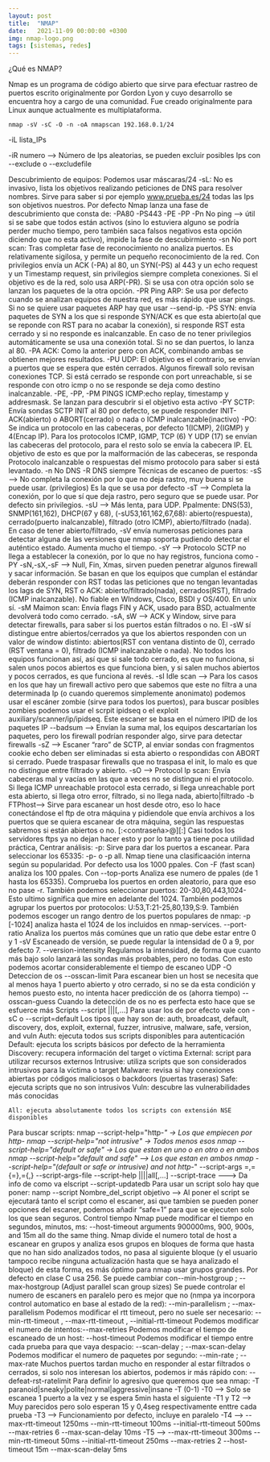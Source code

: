 ```yaml
---
layout: post
title:  "NMAP"
date:   2021-11-09 00:00:00 +0300
img: nmap-logo.png
tags: [sistemas, redes]
---
```

¿Qué es NMAP?

Nmap es un programa de código abierto que sirve para efectuar rastreo de puertos escrito originalmente por Gordon Lyon y cuyo desarrollo se encuentra hoy a cargo de una comunidad. Fue creado originalmente para Linux aunque actualmente es multiplataforma.

```code
nmap -sV -sC -O -n -oA nmapscan 192.168.0.1/24
```
-iL lista_IPs

-iR numero --> Número de Ips aleatorias, se pueden excluir posibles Ips con --exclude <Ips> o --excludefile <fichero>

Descubrimiento de equipos:
Podemos usar máscaras/24
-sL: No es invasivo, lista los objetivos realizando peticiones de DNS para resolver nombres. Sirve para saber si por ejemplo www.prueba.es/24 todas las Ips son objetivos nuestros.
Por defecto Nmap lanza una fase de descubrimiento que consta de: -PA80 -PS443 -PE -PP
-Pn No ping --> útil si se sabe que todos están activos (sino lo estuviera alguno se podría perder mucho tiempo, pero también saca falsos negativos esta opción diciendo que no esta activo), impide la fase de descubirmiento
-sn No port scan: Tras completar fase de reconocimiento no analiza puertos. Es relativamente sigilosa, y permite un pequeño reconocimiento de la red. Con privilegios envía un ACK (-PA) al 80, un SYN(-PS) al 443 y un echo request y un Timestamp request, sin privilegios siempre completa conexiones. Si el objetivo es de la red, solo usa ARP(-PR). Si se usa con otra opción solo se lanzan los paquetes de la otra opción.
-PR Ping ARP: Se usa por defecto cuando se analizan equipos de nuestra red, es más rápido que usar pings. Si no se quiere usar paquetes ARP hay que usar --send-ip.
-PS<puertos> SYN: envía paquetes de SYN a los que si responde SYN/ACK es que esta abierto(al que se reponde con RST para no acabar la conexión), si responde RST esta cerrado y si no responde es inalcanzable. En caso de no tener privilegios automáticamente se usa una conexión total. Si no se dan puertos, lo lanza al 80.
-PA<puertos> ACK: Como la anterior pero con ACK, combinando ambas se obtienen mejores resultados.
-PU<puertos> UDP: El objetivo es el contrario, se envían a puertos que se espera que estén cerrados. Algunos firewall solo revisan conexiones TCP. Si está cerrado se responde con port unreachable, si se responde con otro icmp o no se responde se deja como destino inalcanzable.
-PE, -PP, -PM PINGS ICMP:echo replay, timestamp y addresmask. Se lanzan para descubrir si el objetivo esta activo
-PY<puertos> SCTP: Envía sondas SCTP INIT al 80 por defecto, se puede responder INIT-ACK(abierto) o ABORT(cerrado) o nada o ICMP inalcanzable(inactivo)
-PO<protocolos>: Se indica un protocolo en las cabeceras, por defecto 1(ICMP), 2(IGMP) y 4(Encap IP). Para los protocolos ICMP, IGMP, TCP (6) Y UDP (17) se envían las cabeceras del protocolo, para el resto solo se envía la cabecera IP. EL objetivo de esto es que por la malformación de las cabeceras, se responda Protocolo inalcanzable o respuestas del mismo protocolo para saber si está levantado.
-n No DNS
-R DNS siempre
Técnicas de escaneo de puertos:
-sS --> No completa la conexión por lo que no deja rastro, muy buena si se puede usar. (privilegios) Es la que se usa por defecto
-sT --> Completa la conexión, por lo que sí que deja rastro, pero seguro que se puede usar. Por defecto sin privilegios.
-sU --> Más lenta, para UDP. Ppalmente: DNS(53), SNMP(161,162), DHCP(67 y 68), (-sU53,161,162,67,68): abierto(respuesta), cerrado(puerto inalcanzable), filtrado (otro ICMP), abierto/filtrado (nada). En caso de tener abierto/filtrado, -sV envía numerosas peticiones para detectar alguna de las versiones que nmap soporta pudiendo detectar el auténtico estado. Aumenta mucho el tiempo.
-sY --> Protocolo SCTP no llega a establecer la conexión, por lo que no hay registros, funciona como -PY
-sN,-sX,-sF --> Null, Fin, Xmas, sirven pueden penetrar algunos firewall y sacar información. Se basan en que los equipos que cumplan el estándar deberán responder con RST todas las peticiones que no tengan levantadas los lags de SYN, RST o ACK: abierto/filtrado(nada), cerrados(RST), filtrado (ICMP inalcanzable). No fiable en WIndows, CIsco, BSDI y OS/400. En unix sí.
-sM Maimon scan: Envía flags FIN y ACK, usado para BSD, actualmente devolverá todo como cerrado.
-sA, sW --> ACK y Window, sirve para detectar firewalls, para saber si los puertos están filtrados o no. El -sW sí distingue entre abiertos/cerrados ya que los abiertos responden con un valor de window distinto: abiertos(RST con ventana distinto de 0), cerrado (RST ventana = 0), filtrado (ICMP inalcanzable o nada). No todos los equipos funcionan así, así que si sale todo cerrado, es que no funciona, si salen unos pocos abiertos es que funciona bien, y si salen muchos abiertos y pocos cerrados, es que funciona al revés.
-sI Idle scan --> Para los casos en los que hay un firewall activo pero que sabemos que este no filtra a una determinada Ip (o cuando queremos simplemente anonimato) podemos usar el escáner zombie (sirve para todos los puertos), para buscar posibles zombies podemos usar el scrpit ipidseq o el exploit auxiliary/scanner/ip/ipidseq. Este escaner se basa en el número IPID de los paquetes IP
--badsum --> Envían la suma mal, los equipos descartarían los paquetes, pero los firewall podrían responder algo, sirve para detectar firewalls
-sZ --> Escaner “raro” de SCTP, al enviar sondas con fragmentos cookie echo deben ser eliminadas si esta abierto o respondidas con ABORT si cerrado. Puede traspasar firewalls que no traspasa el init, lo malo es que no distingue entre filtrado y abierto.
-sO --> Protocol Ip scan: Envía cabeceras mal y vacías en las que a veces no se distingue ni el protocolo. Si llega ICMP unreachable protocol esta cerrado, si llega unreachable port esta abierto, si llega otro error, filtrado, si no llega nada, abierto|filtrado
-b<servidor> FTPhost--> Sirve para escanear un host desde otro, eso lo hace conectándose el ftp de otra máquina y pidiendole que envía archivos a los puertos que se quiera escanear de otra máquina, según las respuestas sabremos si están abiertos o no. [<usuario>:<contraseña>@]<servidor>[:<puerto>] Casi todos los servidores ftps ya no dejan hacer esto y por lo tanto ya tiene poca utilidad práctica,
Centrar análisis:
-p: Sirve para dar los puertos a escanear. Para seleccionar los 65335: -p- o -p all. Nmap tiene una clasificaación interna según su popularidad. Por defecto usa los 1000 ppales. Con -F (fast scan) analiza los 100 ppales. Con --top-ports <numero> Analiza ese numero de ppales (de 1 hasta los 65335). Comprueba los puertos en orden aleatorio, para que eso no pase -r. También podemos seleccionar puertos: 20-30,80,443,1024- Esto ultimo significa que mire en adelante del 1024. También podemos agrupar los puertos por protocolos: U:53,T:21-25,80,139,S:9. También podemos escoger un rango dentro de los puertos populares de nmap: -p [-1024] analiza hasta el 1024 de los incluidos en nmap-services. --port-ratio <ratio> Analiza los puertos más comúnes que un ratio que debe estar entre 0 y 1
-sV Escaneado de versión, se puede regular la intensidad de 0 a 9, por defecto 7.
--version-intensity <numero> Regulamos la intensidad, de forma que cuanto más bajo solo lanzará las sondas más probables, pero no todas. Con esto podemos acortar considerablemente el tiempo de escaneo UDP
-O Deteccion de os
--osscan-limit Para escanear bien un host se necesita que al menos haya 1 puerto abierto y otro cerrado, si no se da esta condición y hemos puesto esto, no intenta hacer predicción de os (ahorra tiempo)
--osscan-guess Cuando la detección de os no es perfecta esto hace que se esfuerce más
Scripts
--script <filename>|<category>|<directory>|<expression>[,...]
Para usar los de por efecto vale con -sC o --script=default
Los tipos que hay son de: auth, broadcast, default, discovery, dos, exploit, external, fuzzer, intrusive, malware, safe, version, and vuln
Auth: ejecuta todos sus scripts disponibles para autenticación
Default: ejecuta los scripts básicos por defecto de la herramienta
Discovery: recupera información del target o víctima
External: script para utilizar recursos externos
Intrusive: utiliza scripts que son considerados intrusivos para la víctima o target
Malware: revisa si hay conexiones abiertas por códigos maliciosos o backdoors (puertas traseras)
Safe: ejecuta scripts que no son intrusivos
Vuln: descubre las vulnerabilidades más conocidas

    All: ejecuta absolutamente todos los scripts con extensión NSE disponibles

Para buscar scripts:
 nmap --script-help="http-*" -> Los que empiecen por http-
 nmap --script-help="not intrusive" -> Todos menos esos
 nmap --script-help="default or safe" -> Los que estan en uno o en otro o en ambos
 nmap --script-help="default and safe" --> Los que estan en ambos
 nmap --script-help="(default or safe or intrusive) and not http-*"
--script-args <n1>=<v1>,<n2>={<n3>=<v3>},<n4>={<v4>,<v5>}
--script-args-file <filename>
--script-help <filename>|<category>|<directory>|<expression>|all[,...]
--script-trace ---> Da info de como va elscript
--script-updatedb
Para usar un script solo hay que poner: namp --script Nombre_del_script objetivo --> Al poner el script se ejecutará tanto el script como el escaner, asi que tambien se pueden poner opciones del escaner, podemos añadir “safe=1” para que se ejecuten solo los que sean seguros.
Control tiempo
Nmap puede modificar el tiempo en segundos, minutos, ms: --host-timeout arguments 900000ms, 900, 900s, and 15m all do the same thing.
Nmap divide el numero total de host a escanear en grupos y analiza esos grupos en bloques de forma que hasta que no han sido analizados todos, no pasa al siguiente bloque (y el usuario tampoco recibe ninguna actualización hasta que se haya analizado el bloque) de esta forma, es más óptimo para nmap usar grupos grandes. Por defecto en clase C usa 256.
Se puede cambiar con--min-hostgroup <numhosts>; --max-hostgroup <numhosts> (Adjust parallel scan group sizes)
Se puede controlar el numero de escaners en paralelo pero es mejor que no (nmpa ya incorpora control automatico en base al estado de la red): --min-parallelism <numprobes>; --max-parallelism <numprobes>
Podemos modificar el rtt timeout, pero no suele ser necesario: --min-rtt-timeout <time>, --max-rtt-timeout <time>, --initial-rtt-timeout <time>
Podemos modificar el numero de intentos:--max-retries <numtries>
Podemos modificar el tiempo de escaneado de un host: --host-timeout <time>
Podemos modificar el tiempo entre cada prueba para que vaya despacio: --scan-delay <time>; --max-scan-delay <time>
Podemos modificar el numero de paquetes por segundo: --min-rate <number>; --max-rate <number>
Muchos puertos tardan mucho en responder al estar filtrados o cerrados, si solo nos interesan los abiertos, podemos ir más rápido con: --defeat-rst-ratelimit
Para definir lo agresivo que queremos que sea nmap: -T paranoid|sneaky|polite|normal|aggressive|insane
-T (0-1)
-T0 --> Solo se escanea 1 puerto a la vez y se espera 5min hasta el siguiente
-T1 y T2 --> Muy parecidos pero solo esperan 15 y 0,4seg respectivamente enttre cada prueba
-T3 --> Funcionamiento por defecto, incluye en paralelo
-T4 --> --max-rtt-timeout 1250ms --min-rtt-timeout 100ms --initial-rtt-timeout 500ms --max-retries 6 --max-scan-delay 10ms
-T5 --> --max-rtt-timeout 300ms --min-rtt-timeout 50ms --initial-rtt-timeout 250ms --max-retries 2 --host-timeout 15m --max-scan-delay 5ms

